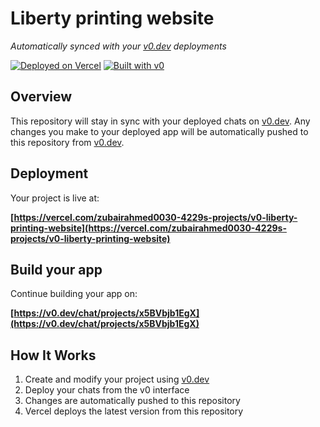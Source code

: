 # Liberty printing website

*Automatically synced with your [v0.dev](https://v0.dev) deployments*

[![Deployed on Vercel](https://img.shields.io/badge/Deployed%20on-Vercel-black?style=for-the-badge&logo=vercel)](https://vercel.com/zubairahmed0030-4229s-projects/v0-liberty-printing-website)
[![Built with v0](https://img.shields.io/badge/Built%20with-v0.dev-black?style=for-the-badge)](https://v0.dev/chat/projects/x5BVbjb1EgX)

## Overview

This repository will stay in sync with your deployed chats on [v0.dev](https://v0.dev).
Any changes you make to your deployed app will be automatically pushed to this repository from [v0.dev](https://v0.dev).

## Deployment

Your project is live at:

**[https://vercel.com/zubairahmed0030-4229s-projects/v0-liberty-printing-website](https://vercel.com/zubairahmed0030-4229s-projects/v0-liberty-printing-website)**

## Build your app

Continue building your app on:

**[https://v0.dev/chat/projects/x5BVbjb1EgX](https://v0.dev/chat/projects/x5BVbjb1EgX)**

## How It Works

1. Create and modify your project using [v0.dev](https://v0.dev)
2. Deploy your chats from the v0 interface
3. Changes are automatically pushed to this repository
4. Vercel deploys the latest version from this repository
